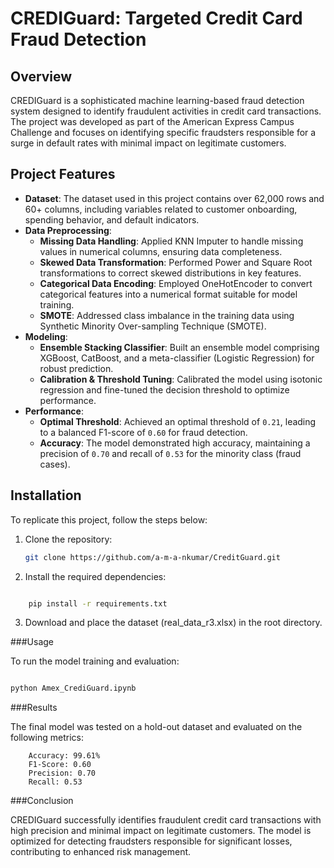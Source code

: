 # CREDIGuard: Targeted Credit Card Fraud Detection

## Overview
CREDIGuard is a sophisticated machine learning-based fraud detection system designed to identify fraudulent activities in credit card transactions. The project was developed as part of the American Express Campus Challenge and focuses on identifying specific fraudsters responsible for a surge in default rates with minimal impact on legitimate customers.

## Project Features
- **Dataset**: The dataset used in this project contains over 62,000 rows and 60+ columns, including variables related to customer onboarding, spending behavior, and default indicators.
- **Data Preprocessing**:
  - **Missing Data Handling**: Applied KNN Imputer to handle missing values in numerical columns, ensuring data completeness.
  - **Skewed Data Transformation**: Performed Power and Square Root transformations to correct skewed distributions in key features.
  - **Categorical Data Encoding**: Employed OneHotEncoder to convert categorical features into a numerical format suitable for model training.
  - **SMOTE**: Addressed class imbalance in the training data using Synthetic Minority Over-sampling Technique (SMOTE).
- **Modeling**:
  - **Ensemble Stacking Classifier**: Built an ensemble model comprising XGBoost, CatBoost, and a meta-classifier (Logistic Regression) for robust prediction.
  - **Calibration & Threshold Tuning**: Calibrated the model using isotonic regression and fine-tuned the decision threshold to optimize performance.
- **Performance**:
  - **Optimal Threshold**: Achieved an optimal threshold of `0.21`, leading to a balanced F1-score of `0.60` for fraud detection.
  - **Accuracy**: The model demonstrated high accuracy, maintaining a precision of `0.70` and recall of `0.53` for the minority class (fraud cases).

## Installation
To replicate this project, follow the steps below:

1. Clone the repository:
   ```bash
   git clone https://github.com/a-m-a-nkumar/CreditGuard.git
    ```
2. Install the required dependencies:

```bash

    pip install -r requirements.txt
```
 3. Download and place the dataset (real_data_r3.xlsx) in the root directory.

###Usage

To run the model training and evaluation:

```bash

python Amex_CrediGuard.ipynb
```
###Results

The final model was tested on a hold-out dataset and evaluated on the following metrics:
```
    Accuracy: 99.61%
    F1-Score: 0.60
    Precision: 0.70
    Recall: 0.53
```
###Conclusion

CREDIGuard successfully identifies fraudulent credit card transactions with high precision and minimal impact on legitimate customers. The model is optimized for detecting fraudsters responsible for significant losses, contributing to enhanced risk management.

